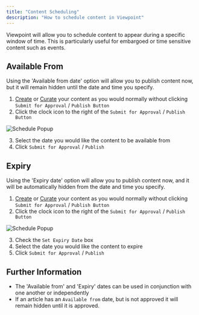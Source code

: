 ```yaml
---
title: "Content Scheduling"
description: "How to schedule content in Viewpoint"
---
```


Viewpoint will allow you to schedule content to appear during a specific window of time. This is particularly useful for embargoed or time sensitive content such as events.

## Available From

Using the 'Available from date' option will allow you to publish content now, but it will remain hidden until the date and time you specify.

1. [Create](content-create) or [Curate](content-curate) your content as you would normally without clicking `Submit for Approval` / `Publish Button`
2. Click the clock icon to the right of the `Submit for Approval` / `Publish Button`

![Schedule Popup](/assets/content/schedule-modal.png)

3. Select the date you would like the content to be available from
4. Click `Submit for Approval` / `Publish` 

## Expiry

Using the 'Expiry date' option will allow you to publish content now, and it will be automatically hidden from the date and time you specify.

1. [Create](create) or [Curate](curate) your content as you would normally without clicking `Submit for Approval` / `Publish Button`
2. Click the clock icon to the right of the `Submit for Approval` / `Publish Button`

![Schedule Popup](/assets/content/schedule-modal.png)

3. Check the `Set Expiry Date` box
4. Select the date you would like the content to expire
5. Click `Submit for Approval` / `Publish`

## Further Information

- The 'Available from' and 'Expiry' dates can be used in conjunction with one another or independently
- If an article has an `Available from` date, but is not approved it will remain hidden until it is approved.